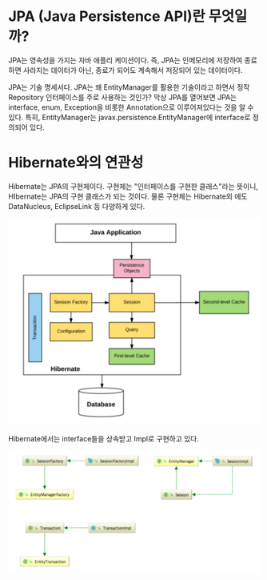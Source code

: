 # JPA (Java Persistence API)란 무엇일까?
JPA는 영속성을 가지는 자바 애플리 케이션이다. 
즉, JPA는 인메모리에 저장하여 종료하면 사라지는 데이터가 아닌, 
종료가 되어도 계속해서 저장되어 있는 데이터이다.

JPA는 기술 명세서다.
JPA는 왜 EntityManager를 활용한 기술이라고 하면서 정작 Repository 인터페이스를 주로 사용하는 것인가?
막상 JPA를 열어보면 JPA는 interface, enum, Exception을 비롯한 Annotation으로 이루어져있다는 것을 알 수 있다.
특히, EntityManager는 javax.persistence.EntityManager에 interface로 정의되어 있다.

# Hibernate와의 연관성
Hibernate는 JPA의 구현체이다. 구현체는 "인터페이스를 구현한 클래스"라는 뜻이니, HIbernate는 JPA의 구현 클래스가 되는 것이다. 
물론 구현체는 Hibernate외 에도 DataNucleus, EclipseLink 등 다양하게 있다. 

![img.png](../images/JPA/JPA에%20대한%20고찰/img.png)

Hibernate에서는 interface들을 상속받고 Impl로 구현하고 있다.

![img_1.png](../images/JPA/JPA에%20대한%20고찰/img_1.png)